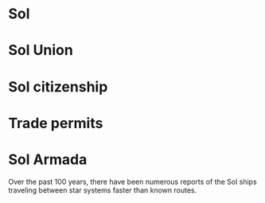 # Sol


# Sol Union


# Sol citizenship


# Trade permits


# Sol Armada

Over the past 100 years, there have been numerous reports of the Sol ships traveling between star systems faster than known routes.
